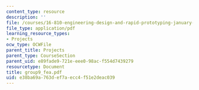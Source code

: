 ```yaml
---
content_type: resource
description: ''
file: /courses/16-810-engineering-design-and-rapid-prototyping-january-iap-2005/e38ba69a763def7aecc4f51e2deac039_group9_fea.pdf
file_type: application/pdf
learning_resource_types:
- Projects
ocw_type: OCWFile
parent_title: Projects
parent_type: CourseSection
parent_uid: e89fade9-721e-eee0-98ac-f554d7439279
resourcetype: Document
title: group9_fea.pdf
uid: e38ba69a-763d-ef7a-ecc4-f51e2deac039
---
```


